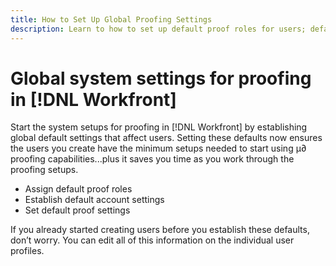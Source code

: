 ```yaml
---
title: How to Set Up Global Proofing Settings
description: Learn to how to set up default proof roles for users; default proofing account settings; and default proof settings for proofing in [!DNL Adobe Workfront].
---
```

# Global system settings for proofing in [!DNL Workfront]

Start the system setups for proofing in [!DNL Workfront] by establishing global default settings that affect users. Setting these defaults now ensures the users you create have the minimum setups needed to start using µ∂ proofing capabilities...plus it saves you time as you work through the proofing setups.

* Assign default proof roles
* Establish default account settings
* Set default proof settings

If you already started creating users before you establish these defaults, don’t worry. You can edit all of this information on the individual user profiles.
